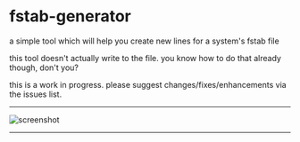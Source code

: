 # fstab-generator
a simple tool which will help you create new lines for a system's fstab file

this tool doesn't actually write to the file. you know how to do that already though, don't you?

this is a work in progress. please suggest changes/fixes/enhancements via the issues list.

----

![screenshot](https://i.imgur.com/X81Flb0.png)

----
